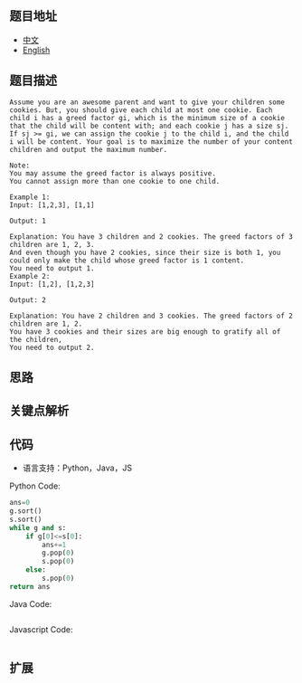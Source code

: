 ## 题目地址

- [中文](https://leetcode-cn.com/problems/assign-cookies/)
- [English](https://leetcode.com/problems/assign-cookies/)

## 题目描述

```
Assume you are an awesome parent and want to give your children some cookies. But, you should give each child at most one cookie. Each child i has a greed factor gi, which is the minimum size of a cookie that the child will be content with; and each cookie j has a size sj. If sj >= gi, we can assign the cookie j to the child i, and the child i will be content. Your goal is to maximize the number of your content children and output the maximum number.

Note:
You may assume the greed factor is always positive.
You cannot assign more than one cookie to one child.

Example 1:
Input: [1,2,3], [1,1]

Output: 1

Explanation: You have 3 children and 2 cookies. The greed factors of 3 children are 1, 2, 3.
And even though you have 2 cookies, since their size is both 1, you could only make the child whose greed factor is 1 content.
You need to output 1.
Example 2:
Input: [1,2], [1,2,3]

Output: 2

Explanation: You have 2 children and 3 cookies. The greed factors of 2 children are 1, 2.
You have 3 cookies and their sizes are big enough to gratify all of the children,
You need to output 2.
```

## 思路

## 关键点解析

## 代码

- 语言支持：Python，Java，JS

Python Code:

```python
ans=0
g.sort()
s.sort()
while g and s:
    if g[0]<=s[0]:
        ans+=1
        g.pop(0)
        s.pop(0)
    else:
        s.pop(0)
return ans
```

Java Code:

```java

```

Javascript Code:

```js
```

## 扩展
